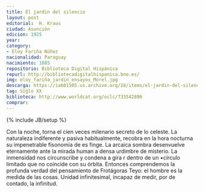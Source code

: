 ```yaml
---
title: El jardín del silencio
layout: post	
editorial:  H. Kraus
ciudad: Asunción
edicion: 1925
year: 
category: 
- Eloy Fariña Núñez
nacionalidad: Paraguay
nacimiento: 1885
repositorio: Biblioteca Digital Hispánica
repurl: http://bibliotecadigitalhispanica.bne.es/
img: eloy_fariña_jardin_ensayos_Morel.jpg
descarga: https://ia601505.us.archive.org/18/items/el-jardin-del-silencio/El%20jardin%20del%20silencio.pdf
tag: Siglo XX
biblioteca: http://www.worldcat.org/oclc/733542896
comprar: 
---
```

{% include JB/setup %}

Con la noche, torna el cien veces milenario secreto de lo celeste. La naturaleza indiferente y pasiva habitualmente, recobra en la hora nocturna su impenetrable fisonomía de es finge. La arcaica sombra desenvuelve eternamente ante la mirada human a densa urdimbre de misterio. La inmensidad nos circunscribe y condena a gira r dentro de un •círculo limitado que no coincide con su órbita. Entonces comprendemos la profunda verdad del pensamiento de Frotágoras Teyo: el hombre es la medida de las cosas. Unidad infinitesimal, incapaz de medir, por de contado, la infinitud.
